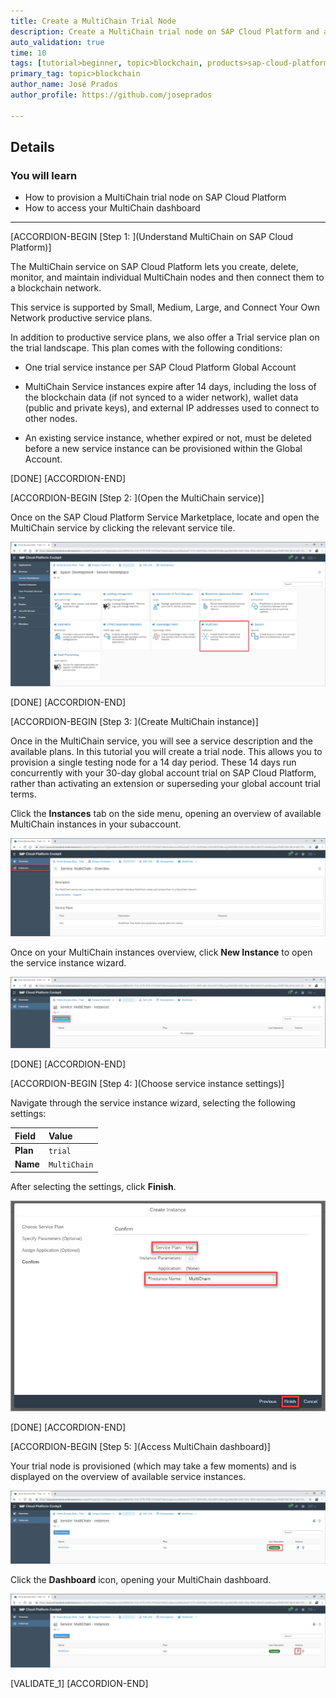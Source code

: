 ```yaml
---
title: Create a MultiChain Trial Node
description: Create a MultiChain trial node on SAP Cloud Platform and access your dashboard.
auto_validation: true
time: 10
tags: [tutorial>beginner, topic>blockchain, products>sap-cloud-platform, topic>cloud]
primary_tag: topic>blockchain
author_name: José Prados
author_profile: https://github.com/joseprados

---
```


## Details
### You will learn
  - How to provision a MultiChain trial node on SAP Cloud Platform
  - How to access your MultiChain dashboard

---

[ACCORDION-BEGIN [Step 1: ](Understand MultiChain on SAP Cloud Platform)]

The MultiChain service on SAP Cloud Platform lets you create, delete, monitor, and maintain individual MultiChain nodes and then connect them to a blockchain network.

This service is supported by Small, Medium, Large, and Connect Your Own Network productive service plans.

In addition to productive service plans, we also offer a Trial service plan on the trial landscape. This plan comes with the following conditions:

- One trial service instance per SAP Cloud Platform Global Account

- MultiChain Service instances expire after 14 days, including the loss of the blockchain data (if not synced to a wider network), wallet data (public and private keys), and external IP addresses used to connect to other nodes.

- An existing service instance, whether expired or not, must be deleted before a new service instance can be provisioned within the Global Account.

[DONE]
[ACCORDION-END]

[ACCORDION-BEGIN [Step 2: ](Open the MultiChain service)]

Once on the SAP Cloud Platform Service Marketplace, locate and open the MultiChain service by clicking the relevant service tile.

![Image depicting SAP Cloud Platform marketplace](01--ServiceMarketplace.png)

[DONE]
[ACCORDION-END]

[ACCORDION-BEGIN [Step 3: ](Create MultiChain instance)]

Once in the MultiChain service, you will see a service description and the available plans. In this tutorial you will create a trial node. This allows you to provision a single testing node for a 14 day period. These 14 days run concurrently with your 30-day global account trial on SAP Cloud Platform, rather than activating an extension or superseding your global account trial terms.

Click the **Instances** tab on the side menu, opening an overview of available MultiChain instances in your subaccount.

![Image depicting MultiChain Service dashboard](02--Instances.png)

Once on your MultiChain instances overview, click **New Instance** to open the service instance wizard.

![Image depicting MultiChain service instances overview](03--Create-Instances.png)

[DONE]
[ACCORDION-END]

[ACCORDION-BEGIN [Step 4: ](Choose service instance settings)]

Navigate through the service instance wizard, selecting the following settings:

Field | Value
:------|:--------
**Plan**  | `trial`
**Name** | `MultiChain`

After selecting the settings, click **Finish**.

![Image depicting Multichain service instance wizard](04--Create-Instances-Window.png)

[DONE]
[ACCORDION-END]

[ACCORDION-BEGIN [Step 5: ](Access MultiChain dashboard)]

Your trial node is provisioned (which may take a few moments) and is displayed on the overview of available service instances.

![Image depicting MultiChain node provisioned](05--Confirmation.png)

Click the **Dashboard** icon, opening your MultiChain dashboard.

![Image depicting MultiChain node provisioned](06--Dashboard.png)

[VALIDATE_1]
[ACCORDION-END]
